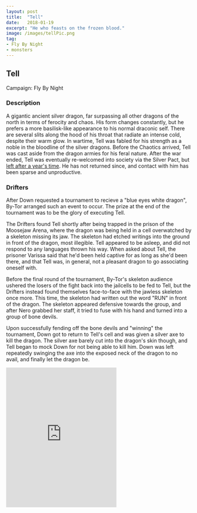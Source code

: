 ```yaml
---
layout: post
title:  "Tell"
date:   2018-01-19
excerpt: "He who feasts on the frozen blood."
image: /images/tellPic.png
tag:
- Fly By Night
- monsters 
---
```


## Tell
Campaign: Fly By Night 

### Description

A gigantic ancient silver dragon, far surpassing all other dragons of the north in terms of ferocity and chaos. His form changes constantly, but he prefers a more basilisk-like appearance to his normal draconic self. There are several slits along the hood of his throat that radiate an intense cold, despite their warm glow. In wartime, Tell was fabled for his strength as a noble in the bloodline of the silver dragons. Before the Chaotics arrived, Tell was cast aside from the dragon armies for his feral nature. After the war ended, Tell was eventually re-welcomed into society via the Silver Pact, but <a href="https://drifter-handbook.github.io/PrestonAndTell" >left after a year's time</a>. He has not returned since, and contact with him has been sparse and unproductive.

### Drifters

After Down requested a tournament to recieve a "blue eyes white dragon", By-Tor arranged such an event to occur. The prize at the end of the tournament was to be the glory of executing Tell.

The Drifters found Tell shortly after being trapped in the prison of the Moosejaw Arena, where the dragon was being held in a cell overwatched by a skeleton missing its jaw. The skeleton had etched writings into the ground in front of the dragon, most illegible. Tell appeared to be asleep, and did not respond to any languages thrown his way. When asked about Tell, the prisoner Varissa said that he'd been held captive for as long as she'd been there, and that Tell was, in general, not a pleasant dragon to go associating oneself with.

Before the final round of the tournament, By-Tor's skeleton audience ushered the losers of the fight back into the jailcells to be fed to Tell, but the Drifters instead found themselves face-to-face with the jawless skeleton once more. This time, the skeleton had written out the word "RUN" in front of the dragon. The skeleton appeared defensive towards the group, and after Nero grabbed her staff, it tried to fuse with his hand and turned into a group of bone devils.

Upon successfully fending off the bone devils and "winning" the tournament, Down got to return to Tell's cell and was given a silver axe to kill the dragon. The silver axe barely cut into the dragon's skin though, and Tell began to mock Down for not being able to kill him. Down was left repeatedly swinging the axe into the exposed neck of the dragon to no avail, and finally let the dragon be.


<iframe src="https://open.spotify.com/embed/playlist/3XjxDRUhFpxXGNf1vydA2l" width="300" height="380" frameborder="0" allowtransparency="true" allow="encrypted-media"></iframe>
